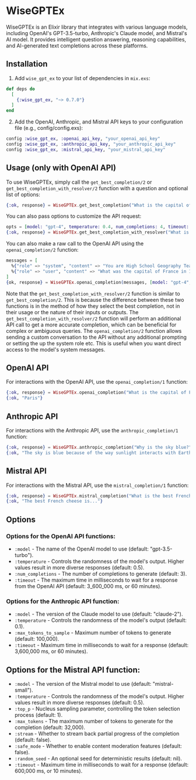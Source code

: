 # WiseGPTEx

WiseGPTEx is an Elixir library that integrates with various language models, including OpenAI's GPT-3.5-turbo, Anthropic's Claude model, and Mistral's AI model. It provides intelligent question answering, reasoning capabilities, and AI-generated text completions across these platforms.

## Installation

1. Add `wise_gpt_ex` to your list of dependencies in `mix.exs`:
```elixir
def deps do
  [
    {:wise_gpt_ex, "~> 0.7.0"}
  ]
end
```

2. Add the OpenAI, Anthropic, and Mistral API keys to your configuration file (e.g., config/config.exs):
```elixir
config :wise_gpt_ex, :openai_api_key, "your_openai_api_key"
config :wise_gpt_ex, :anthropic_api_key, "your_anthropic_api_key"
config :wise_gpt_ex, :mistral_api_key, "your_mistral_api_key"
```

## Usage (only with OpenAI API)

To use WiseGPTEx, simply call the `get_best_completion/2` or `get_best_completion_with_resolver/2` function with a question and optional list of options:
```elixir
{:ok, response} = WiseGPTEx.get_best_completion("What is the capital of France?")
```

You can also pass options to customize the API request:
```elixir
opts = [model: "gpt-4", temperature: 0.4, num_completions: 4, timeout: 3_600_000]
{:ok, response} = WiseGPTEx.get_best_completion_with_resolver("What is the capital of France?", opts)
```

You can also make a raw call to the OpenAI API using the `openai_completion/2` function:
```elixir
messages = [
  %{"role" => "system", "content" => "You are High School Geography Teacher"},
  %{"role" => "user", "content" => "What was the capital of France in 15th century?"}
]
{ok, response} = WiseGPTEx.openai_completion(messages, [model: "gpt-4", temperature: 0.75, timeout: 3_600])
```

Note that the `get_best_completion_with_resolver/2` function is similar to `get_best_completion/2`.
This is because the difference between these two functions is in the method of how they select the best completion, not in their usage or the nature of their inputs or outputs.
The `get_best_completion_with_resolver/2` function will perform an additional API call to get a more accurate completion, which can be beneficial for complex or ambiguous queries.
The `openai_completion/2` function allows sending a custom conversation to the API without any additional prompting or setting the up the system role etc. This is useful when you want direct access to the model's system messages.

## OpenAI API
For interactions with the OpenAI API, use the `openai_completion/1` function:
```elixir
{:ok, response} = WiseGPTEx.openai_completion("What is the capital of France?")
{:ok, "Paris"}
```
## Anthropic API
For interactions with the Anthropic API, use the `anthropic_completion/1` function:
```elixir
{:ok, response} = WiseGPTEx.anthropic_completion("Why is the sky blue?")
{:ok, "The sky is blue because of the way sunlight interacts with Earth's atmosphere."}
```
## Mistral API
For interactions with the Mistral API, use the `mistral_completion/1` function:
```elixir
{:ok, response} = WiseGPTEx.mistral_completion("What is the best French cheese?")
{:ok, "The best French cheese is..."}
```

## Options

### Options for the OpenAI API functions:

- `:model` - The name of the OpenAI model to use (default: "gpt-3.5-turbo").
- `:temperature` - Controls the randomness of the model's output. Higher values result in more diverse responses (default: 0.5).
- `:num_completions` - The number of completions to generate (default: 3).
- `:timeout` - The maximum time in milliseconds to wait for a response from the OpenAI API (default: 3_600_000 ms, or 60 minutes).

### Options for the Anthropic API function:

- `:model` - The version of the Claude model to use (default: "claude-2").
- `:temperature` - Controls the randomness of the model's output (default: 0.1).
- `:max_tokens_to_sample` - Maximum number of tokens to generate (default: 100,000).
- `:timeout` - Maximum time in milliseconds to wait for a response (default: 3,600,000 ms, or 60 minutes).

## Options for the Mistral API function:

- `:model` - The version of the Mistral model to use (default: "mistral-small").
- `:temperature` - Controls the randomness of the model's output. Higher values result in more diverse responses (default: 0.5).
- `:top_p` - Nucleus sampling parameter, controlling the token selection process (default: 1).
- `:max_tokens` - The maximum number of tokens to generate for the completion (default: 32,000).
- `:stream` - Whether to stream back partial progress of the completion (default: false).
- `:safe_mode` - Whether to enable content moderation features (default: false).
- `:random_seed` - An optional seed for deterministic results (default: nil).
- `:timeout` - Maximum time in milliseconds to wait for a response (default: 600,000 ms, or 10 minutes).
